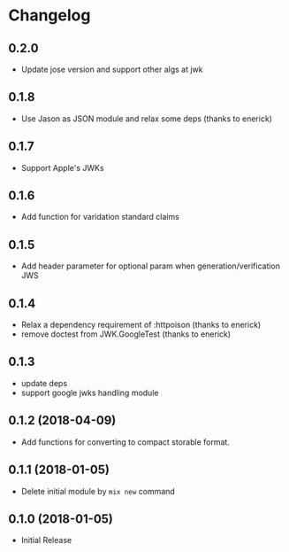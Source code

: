 # Changelog

## 0.2.0

* Update jose version and support other algs at jwk

## 0.1.8

* Use Jason as JSON module and relax some deps (thanks to enerick)

## 0.1.7

* Support Apple's JWKs

## 0.1.6

* Add function for varidation standard claims

## 0.1.5

* Add header parameter for optional param when generation/verification JWS

## 0.1.4 

* Relax a dependency requirement of :httpoison (thanks to enerick)
* remove doctest from JWK.GoogleTest (thanks to enerick)

## 0.1.3

* update deps
* support google jwks handling module

## 0.1.2 (2018-04-09)

* Add functions for converting to compact storable format.

## 0.1.1 (2018-01-05)

* Delete initial module by `mix new` command

## 0.1.0 (2018-01-05)

* Initial Release
